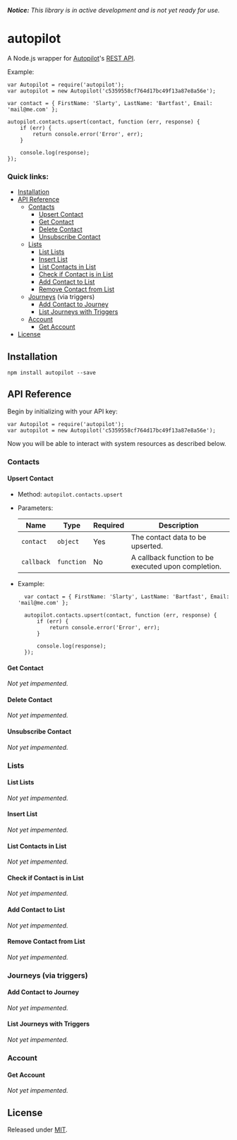 _**Notice:** This library is in active development and is not yet ready for use._

# autopilot

A Node.js wrapper for [Autopilot](https://autopilothq.com/)'s [REST API](http://docs.autopilot.apiary.io/).

Example:

	var Autopilot = require('autopilot');
	var autopilot = new Autopilot('c5359558cf764d17bc49f13a87e8a56e');

	var contact = { FirstName: 'Slarty', LastName: 'Bartfast', Email: 'mail@me.com' };

	autopilot.contacts.upsert(contact, function (err, response) {
		if (err) {
			return console.error('Error', err);
		}

		console.log(response);
	});

### Quick links:
* [Installation](#installation)
* [API Reference](#api-reference)
	* [Contacts](#contacts)
		* [Upsert Contact](#upsert-contact)
		* [Get Contact](#get-contact)
		* [Delete Contact](#delete-contact)
		* [Unsubscribe Contact](#unsubscribe-contact)
	* [Lists](#lists)
		* [List Lists](#list-lists)
		* [Insert List](#insert-list)
		* [List Contacts in List](#list-contacts-in-list)
		* [Check if Contact is in List](#check-if-contact-is-in-list)
		* [Add Contact to List](#add-contact-to-list)
		* [Remove Contact from List](#remove-contact-from-list)
	* [Journeys](#journeys) (via triggers)
		* [Add Contact to Journey](#add-contact-to-journey)
		* [List Journeys with Triggers](#list-journeys-with-triggers)
	* [Account](#account)
		* [Get Account](#get-account)
* [License](#license)

## Installation

	npm install autopilot --save

## API Reference

Begin by initializing with your API key:

	var Autopilot = require('autopilot');
	var autopilot = new Autopilot('c5359558cf764d17bc49f13a87e8a56e');

Now you will be able to interact with system resources as described below.

### Contacts

#### Upsert Contact

* Method: `autopilot.contacts.upsert`
* Parameters:

	| Name       | Type       | Required | Description                                         |
	|------------|------------|----------|-----------------------------------------------------|
	| `contact`  | `object`   | Yes      | The contact data to be upserted.                    |
	| `callback` | `function` | No       | A callback function to be executed upon completion. |
* Example:

		var contact = { FirstName: 'Slarty', LastName: 'Bartfast', Email: 'mail@me.com' };

		autopilot.contacts.upsert(contact, function (err, response) {
			if (err) {
				return console.error('Error', err);
			}

			console.log(response);
		});

#### Get Contact

*Not yet impemented.*

#### Delete Contact

*Not yet impemented.*

#### Unsubscribe Contact

*Not yet impemented.*

### Lists

#### List Lists

*Not yet impemented.*

#### Insert List

*Not yet impemented.*

#### List Contacts in List

*Not yet impemented.*

#### Check if Contact is in List

*Not yet impemented.*

#### Add Contact to List

*Not yet impemented.*

#### Remove Contact from List

*Not yet impemented.*

### Journeys (via triggers)

#### Add Contact to Journey

*Not yet impemented.*

#### List Journeys with Triggers

*Not yet impemented.*

### Account

#### Get Account

*Not yet impemented.*

## License

Released under [MIT](https://github.com/Torchlite/autopilot/blob/master/LICENSE.md).
